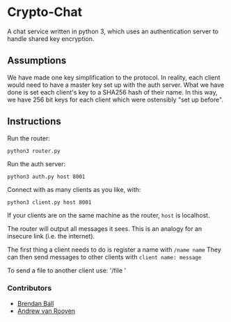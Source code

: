 # Crypto-Chat
A chat service written in python 3, which uses an authentication server to handle shared key encryption.

## Assumptions
We have made one key simplification to the protocol. In reality, each client would need to have a master key set up with the auth server. What we have done is set each client's key to a SHA256 hash of their name. In this way, we have 256 bit keys for each client which were ostensibly "set up before".

## Instructions
Run the router: 

`python3 router.py`

Run the auth server: 

`python3 auth.py host 8001`

Connect with as many clients as you like, with: 

`python3 client.py host 8001`

If your clients are on the same machine as the router, `host` is localhost.

The router will output all messages it sees. This is an analogy for an insecure link (i.e. the internet).

The first thing a client needs to do is register a name with
`/name name`
They can then send messages to other clients with
`client name: message`

To send a file to another client use:
'/file <client name> <file path>'

### Contributors
+ [Brendan Ball](https://github.com/brendanball)
+ [Andrew van Rooyen](https://github.com/wraithy)
